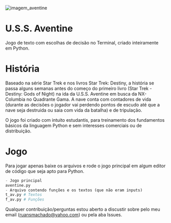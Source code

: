 ![imagem_aventine](https://github.com/ruansmachado/U.S.S.Aventine/blob/main/mark-rademaker-aventinefinal2017-earth1.jpg?raw=true)

# U.S.S. Aventine
Jogo de texto com escolhas de decisão no Terminal, criado inteiramente em Python. 
# História
Baseado na série Star Trek e nos livros Star Trek: Destiny, a história se passa alguns semanas antes do começo do primeiro livro (Star Trek - Destiny: Gods of Night) na ida da U.S.S. Aventine em busca da NX-Columbia no Quadrante Gama. A nave conta com contadores de vida (durante as decisões o jogador vai perdendo pontos de escudo até que a nave seja destruida ou saia com vida da batalha) e de tripulação.

O jogo foi criado com intuito estudantis, para treinamento dos fundamentos básicos da linguagem Python e sem interesses comerciais ou de distribuição.

# Jogo
Para jogar apenas baixe os arquivos e rode o jogo principal em algum editor de código que seja apto para Python.

```python
- Jogo principal
aventine.py
- Arquivo contendo funções e os textos (que não eram inputs)
t_av.py # Textos
f_av.py # Funções
```
Qualquer contribuição/perguntas estou aberto a discustir sobre pelo meu email (ruansmachado@yahoo.com) ou pela aba Issues.
